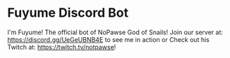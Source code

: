 # Fuyume Discord Bot
I'm Fuyume! The official bot of NoPawse God of Snails! Join our server at: https://discord.gg/UeGeUBNB4E to see me in action or Check out his Twitch at: https://twitch.tv/notpawse!
